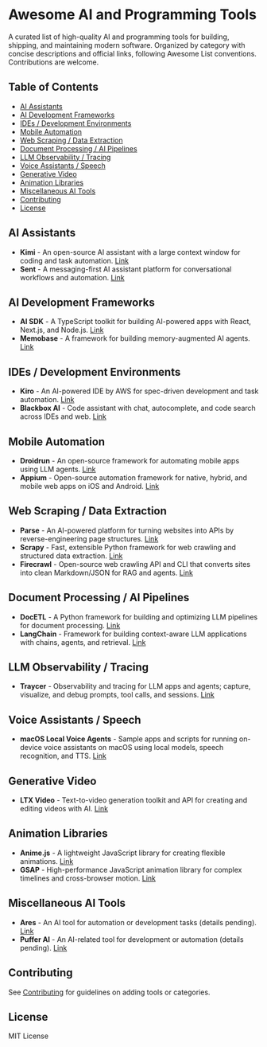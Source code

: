 # Awesome AI and Programming Tools

A curated list of high-quality AI and programming tools for building, shipping, and maintaining modern software. Organized by category with concise descriptions and official links, following Awesome List conventions. Contributions are welcome.

## Table of Contents
- [AI Assistants](#ai-assistants)
- [AI Development Frameworks](#ai-development-frameworks)
- [IDEs / Development Environments](#ides--development-environments)
- [Mobile Automation](#mobile-automation)
- [Web Scraping / Data Extraction](#web-scraping--data-extraction)
- [Document Processing / AI Pipelines](#document-processing--ai-pipelines)
- [LLM Observability / Tracing](#llm-observability--tracing)
- [Voice Assistants / Speech](#voice-assistants--speech)
- [Generative Video](#generative-video)
- [Animation Libraries](#animation-libraries)
- [Miscellaneous AI Tools](#miscellaneous-ai-tools)
- [Contributing](#contributing)
- [License](#license)

## AI Assistants
- **Kimi** - An open-source AI assistant with a large context window for coding and task automation. [Link](https://www.kimi.com/)
- **Sent** - A messaging-first AI assistant platform for conversational workflows and automation. [Link](https://www.sent.dm/)

## AI Development Frameworks
- **AI SDK** - A TypeScript toolkit for building AI-powered apps with React, Next.js, and Node.js. [Link](https://ai-sdk.dev/)
- **Memobase** - A framework for building memory-augmented AI agents. [Link](https://github.com/memodb-io/memobase)

## IDEs / Development Environments
- **Kiro** - An AI-powered IDE by AWS for spec-driven development and task automation. [Link](https://kiro.dev/)
- **Blackbox AI** - Code assistant with chat, autocomplete, and code search across IDEs and web. [Link](https://docs.blackbox.ai/)

## Mobile Automation
- **Droidrun** - An open-source framework for automating mobile apps using LLM agents. [Link](https://www.droidrun.ai/)
- **Appium** - Open-source automation framework for native, hybrid, and mobile web apps on iOS and Android. [Link](https://appium.io/)

## Web Scraping / Data Extraction
- **Parse** - An AI-powered platform for turning websites into APIs by reverse-engineering page structures. [Link](https://www.parse.bot/)
- **Scrapy** - Fast, extensible Python framework for web crawling and structured data extraction. [Link](https://scrapy.org/)
- **Firecrawl** - Open-source web crawling API and CLI that converts sites into clean Markdown/JSON for RAG and agents. [Link](https://docs.firecrawl.dev/introduction)

## Document Processing / AI Pipelines
- **DocETL** - A Python framework for building and optimizing LLM pipelines for document processing. [Link](https://github.com/ucbepic/docetl)
- **LangChain** - Framework for building context-aware LLM applications with chains, agents, and retrieval. [Link](https://www.langchain.com/)

## LLM Observability / Tracing
- **Traycer** - Observability and tracing for LLM apps and agents; capture, visualize, and debug prompts, tool calls, and sessions. [Link](https://traycer.ai/)

## Voice Assistants / Speech
- **macOS Local Voice Agents** - Sample apps and scripts for running on-device voice assistants on macOS using local models, speech recognition, and TTS. [Link](https://github.com/kwindla/macos-local-voice-agents/tree/main)

## Generative Video
- **LTX Video** - Text-to-video generation toolkit and API for creating and editing videos with AI. [Link](https://ltx.video/documentation)

## Animation Libraries
- **Anime.js** - A lightweight JavaScript library for creating flexible animations. [Link](https://animejs.com/)
- **GSAP** - High-performance JavaScript animation library for complex timelines and cross-browser motion. [Link](https://gsap.com/)

## Miscellaneous AI Tools
- **Ares** - An AI tool for automation or development tasks (details pending). [Link](https://www.joinares.com/)
- **Puffer AI** - An AI-related tool for development or automation (details pending). [Link](https://puffer.ai/)

## Contributing
See [Contributing](contributing.md) for guidelines on adding tools or categories.

## License
MIT License

